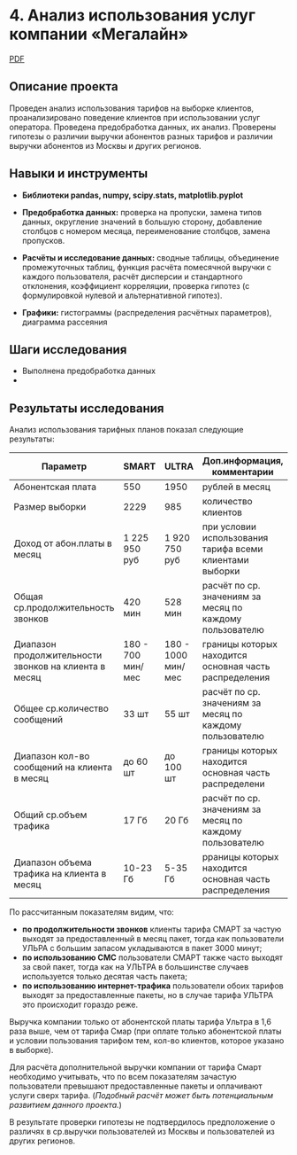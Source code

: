 # 4. Анализ использования услуг компании «Мегалайн»

[PDF](https://github.com/KristinaBandurko/Yandex.Workshop.MyProjects/blob/main/%D0%9F%D1%80%D0%BE%D0%B5%D0%BA%D1%82_4.%D0%A2%D0%B5%D0%BB%D0%B5%D0%BA%D0%BE%D0%BC/4_%D0%90%D0%BD%D0%B0%D0%BB%D0%B8%D0%B7%20%D0%B8%D1%81%D0%BF%D0%BE%D0%BB%D1%8C%D0%B7%D0%BE%D0%B2%D0%B0%D0%BD%D0%B8%D1%8F%20%D1%83%D1%81%D0%BB%D1%83%D0%B3%20%D0%BA%D0%BE%D0%BC%D0%BF%D0%B0%D0%BD%D0%B8%D0%B8%20%C2%AB%D0%9C%D0%B5%D0%B3%D0%B0%D0%BB%D0%B0%D0%B9%D0%BD%C2%BB%20(%D1%81%D1%82%D0%B0%D1%82.%D0%B0%D0%BD%D0%B0%D0%BB%D0%B8%D0%B7).pdf)     

## Описание проекта

Проведен анализ использования тарифов на выборке клиентов, проанализировано поведение клиентов при использовании услуг оператора. Проведена предобработка
данных, их анализ. Проверены гипотезы о различии выручки абонентов разных тарифов и различии выручки абонентов из Москвы и других регионов.

## Навыки и инструменты

- **Библиотеки pandas, numpy, scipy.stats, matplotlib.pyplot**
- **Предобработка данных:** проверка на пропуски, замена типов данных, округление значений в большую сторону, добавление столбцов с номером месяца, переименование столбцов, замена пропусков.

- **Расчёты и исследование данных:** сводные таблицы, объединение промежуточных таблиц, функция расчёта помесячной выручки с каждого пользователя, расчёт дисперсии и стандартного отклонения, коэффициент корреляции, проверка гипотез (с формулировкой нулевой и альтернативной гипотез).

- **Графики:** гистограммы (распределения расчётных параметров), диаграмма рассеяния
 
## Шаги исследования
* Выполнена предобработка данных
*

## Результаты исследования

Анализ использования тарифных планов показал следующие результаты: 

| Параметр | SMART | ULTRA|Доп.информация, комментарии|
|----------|-------|------|------|
|Абонентская плата|550|1950|рублей в месяц|
|Размер выборки|2229|985|количество клиентов|
|Доход от абон.платы в месяц|1 225 950 руб|1 920 750 руб|при условии использования тарифа всеми клиентами выборки|
|Общая ср.продолжительность звонков |420 мин|528 мин|расчёт по ср. значениям за месяц по каждому пользователю|
|Диапазон продолжительности звонков на клиента в месяц|180 - 700 мин/мес|180 - 1000 мин/мес|границы которых находится основная часть распределения|
|Общее ср.количество сообщений|33 шт|55 шт|расчёт по ср. значениям за месяц по каждому пользователю|
|Диапазон кол-во сообщений на клиента в месяц | до 60 шт |до 100 шт|границы которых находится основная часть распределени|
|Общий ср.объем трафика |17 Гб|20 Гб|расчёт по ср. значениям за месяц по каждому пользователю|
|Диапазон объема трафика на клиента в месяц|10-23 Гб|5-35 Гб|рраницы которых находится основная часть распределения|

По рассчитанным показателям видим, что:
* **по продолжительности звонков** клиенты тарифа СМАРТ за частую выходят за предоставленный в месяц пакет, тогда как пользователи УЛЬРА с большим запасом укладываются в пакет 3000 минут;
* **по использованию СМС** пользователи СМАРТ также часто выходят за свой пакет, тогда как на УЛЬТРА в большинстве случаев используется только десятая часть пакета;
* **по использованию интернет-трафика** пользователи обоих тарифов  выходят за предоставленные пакеты, но в случае тарифа УЛЬТРА это происходит гораздо реже.  

Выручка компании только от абонентской платы тарифа Ультра в 1,6 раза выше, чем от тарифа Смар (при оплате только абонентской платы и условии пользования тарифом тем, кол-во клиентов, которое указано в выборке). 

Для расчёта дополнительной выручки компании от тарифа Смарт необходимо учитывать, что по всем показателям зачастую пользователи превышают предоставленные пакеты и оплачивают услуги сверх тарифа.  (*Подобный расчёт может быть потенциальным развитием данного проекта.*)  

В результате проверки гипотезы не подтвердилось предположение о различях в ср.выручки пользователей из Москвы и пользователей из других регионов.
